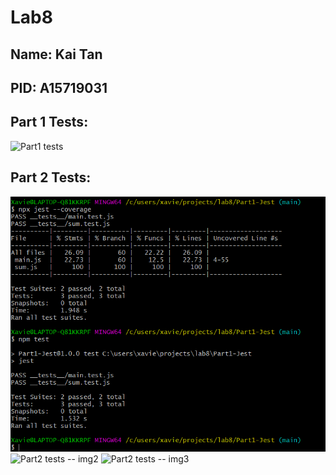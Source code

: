 # Lab8

## Name: Kai Tan
## PID: A15719031

## Part 1 Tests: 

![Part1 tests](https://github.com/Xavierkst/Lab8/blob/main/test-passed-1.png)

## Part 2 Tests:

![Part2 tests -- img1](https://github.com/Xavierkst/Lab8/blob/main/tests_passed/test-passed-1.png)
![Part2 tests -- img2](https://github.com/Xavierkst/Lab8/blob/main/tests_passed/test-passed-2_(pt2).png)
![Part2 tests -- img3](https://github.com/Xavierkst/Lab8/blob/main/tests_passed/test-passed-2_(pt3).png)
